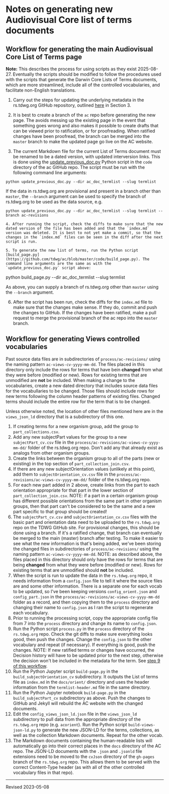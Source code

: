# Notes on generating new Audiovisual Core list of terms documents

## Workflow for generating the main Audiovisual Core List of Terms page

**Note:** This describes the process for using scripts as they exist 2025-08-27. Eventually the scripts should be modified to follow the procedures used with the scripts that generate the Darwin Core Lists of Terms documents, which are more streamlined, include all of the controlled vocabularies, and facilitate non-English translations. 

1. Carry out the steps for updating the underlying metadata in the rs.tdwg.org GitHub repository, outlined [here](https://github.com/tdwg/rs.tdwg.org/blob/master/process/process-vocabulary.md#3-detailed-workflow-steps) in Section 3.

2. It is best to create a branch of the `ac` repo before generating the new page. The avoids messing up the existing page in the event that something goes wrong and also makes it possible to create drafts that can be viewed prior to ratification, or for proofreading. When ratified changes have been proofread, the branch can be merged into the `master` branch to make the updated page go live on the AC website.

3. The current Markdown file for the current List of Terms document must be renamed to be a dated version, with updated  interversion links. This is done using the [update_previous_doc.py](https://github.com/tdwg/ac/blob/master/code/update_previous_doc.py) Python script in the `code` directory of the ac GitHub repo. The script must be run with the following command line arguments:

```
python update_previous_doc.py --dir ac_doc_termlist --slug termlist 
```

If the data in rs.tdwg.org are provisional and present in a branch other than `master`, the `--branch` argument can be used to specify the branch of rs.tdwg.org to be used as the data source, e.g. 

```
python update_previous_doc.py --dir ac_doc_termlist --slug termlist --branch ac-revisions

4. After running the script, check the diffs to make sure that the new dated version of the file has been added and that the `index.md` version was deleted. It is best to not yet make a commit, so that the changes in the `index.md` files can be seen in the diff after the next script is run.

5. To generate the new list of terms, run the Python script [build_page.py](https://github.com/tdwg/ac/blob/master/code/build_page.py). The command line arguments are the same as with the `update_previous_doc.py` script above:

```
python build_page.py --dir ac_doc_termlist --slug termlist

As above, you can supply a branch of rs.tdwg.org other than `master` using the `--branch` argument.

6. After the script has been run, check the diffs for the `index.md` file to make sure that the changes make sense. If they do, commit and push the changes to GitHub. If the changes have been ratified, make a pull request to merge the provisional branch of the ac repo into the `master` branch.

## Workflow for generating Views controlled vocabularies

Past source data files are in subdirectories of `process/ac-revisions/` using the naming pattern `ac-views-cv-yyyy-mm-dd`. The files placed in this directory only include the rows for terms that have bein **changed** from what they were before (modified or new). Rows for existing terms that are unmodified are **not** be included. When making a change to the vocabularies, create a new dated directory that includes source data files for the vocabullaries to be changed. Those files should include rows for new terms following the column header patterns of existing files. Changed terms should include the entire row for the term that is to be changed. 

Unless otherwise noted, the location of other files mentioned here are in the `views_json_ld` directory that is a subdirectory of this one.

1. If creating terms for a new organism group, add the group to `part_collections.csv`.
2. Add any new subjectPart values for the group to a new `subjectPart_cv.csv` file in the `process/ac-revisions/ac-views-cv-yyyy-mm-dd/` folder of the rs.tdwg.org repo. Don't add any that already exist as analogs from other organism groups.
3. Create the links between the organism group to all of the parts (new or existing) in the top section of `part_collection_join.csv`.
4. If there are any new subjectOrientation values (unlikely at this point), add them to `subjectOrientation_cv.csv` file in the `process/ac-revisions/ac-views-cv-yyyy-mm-dd/` folder of the rs.tdwg.org repo. 
5. For each new part added in 2 above, create links from the part to each orientation appropriate for that part in the lower section of `part_collection_join.csv`. NOTE: if a part in a certain organism group has different possible orientations from the same part in other organism groups, then that part can't be considered to be the same and a new part specific to that group should be created!
6. The `subjectPart_cv.csv` and `subjectOrientation_cv.csv` files with the basic part and orientation data need to be uploaded to the `rs.tdwg.org` repo on the TDWG GitHub site. For provisional changes, this should be done using a branch. If it's a ratified change, that branch can eventually be merged to the main (master) branch after testing. To make it easier to see what the new information is that's being added, we've been storing the changed files in subdirectories of `process/ac-revisions/` using the naming pattern `ac-views-cv-yyyy-mm-dd`. NOTE: as described above, the files placed in this directory should only have the rows for terms that are being **changed** from what they were before (modified or new). Rows for existing terms that are unmodified should **not** be included. 
7. When the script is run to update the data in the `rs.tdwg.org` repo, it needs information from a `config.json` file to tell it where the source files are and some other information. There is a separate one for each vocab to be updated, so I've been keeping versions `config_orient.json` and `config_part.json` in the `process/ac-revisions/ac-views-cv-yyyy-mm-dd` folder as a record, and then copying them to the `process` directory and changing their name to `config.json` as I ran the script to regenerate each vocabulary.
8. Prior to running the processing script, copy the appropriate config file from 7 into the `process` directory and change its name to `config.json`. 
9. Run the Python script `process.py` in the `process` directory of the `rs.tdwg.org` repo. Check the git diffs to make sure everything looks good, then push the changes. Change the `config.json` to the other vocabulary and repeat (if necessary). If everything is good, push the changes. NOTE: If new ratified terms or changes have occurred, the Decision history will have to be updated prior to the next step, otherwise the decision won't be included in the metadata for the term. See [step 9 of this workflow](https://github.com/tdwg/rs.tdwg.org/blob/master/process/process-vocabulary.md#143-general-workflow).
10. Run the Python Jupyter script `build-page.py` in the `build_subjectOrientation_cv` subdirectory. It outputs the List of terms file as `index.md` in the `docs/orient/` directory and uses the header information from the `termlist-header.md` file in the same directory.
11. Run the Python Jupyter notebook `build-page.py` in the `build_subjectPart_cv` subdirectory as above. Push the changes to GitHub and Jekyll will rebuild the AC website with the changed documents.
12. Edit the `config_views_json_ld.json` file in the `views_json_ld` subdirectory to pull data from the appropriate directory of the `rs.tdwg.org` repo (e.g. `acorient`). Run the Python script `build-views-json-ld.py` to generate the new JSON-LD for the terms, collections, as well as the collection Markdown documents. Repeat for the other vocab.
13. The Markdown documents containing the human-readable lists will automatically go into their correct places in the `docs` directory of the AC repo. The JSON-LD documents with the `.json` and `.jsonld` file extensions need to be moved to the `cvJson` directory of the `gh-pages` branch of the `rs.tdwg.org` repo. This allows them to be served with the correct Content-Type header (as with all of the other controlled vocabulary files in that repo).

---
Revised 2023-05-08
